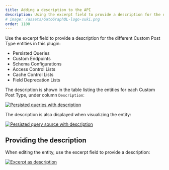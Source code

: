 ```yaml
---
title: Adding a description to the API
description: Using the excerpt field to provide a description for the different Custom Post Type entities in the Gato GraphQL plugin.
# image: /assets/GatoGraphQL-logo-suki.png
order: 1100
---
```


Use the excerpt field to provide a description for the different Custom Post Type entities in this plugin:

- Persisted Queries
- Custom Endpoints
- Schema Configurations
- Access Control Lists
- Cache Control Lists
- Field Deprecation Lists

The description is shown in the table listing the entities for each Custom Post Type, under column `Description`:

<div class="img-width-1024" markdown=1>

<a href="/assets/guides/upstream/persisted-queries-page.png" target="_blank">![Persisted queries with description](/assets/guides/upstream/persisted-queries-page.png "Persisted queries with description")</a>

</div>

The description is also displayed when visualizing the entity:

<a href="/assets/guides/upstream/persisted-query-source.png" target="_blank">![Persisted query source with description](/assets/guides/upstream/persisted-query-source.png "Persisted query source with description")</a>

## Providing the description

When editing the entity, use the excerpt field to provide a description:

<a href="/assets/guides/upstream/excerpt-as-description.png" target="_blank">![Excerpt as description](/assets/guides/upstream/excerpt-as-description.png "Excerpt as description")</a>

